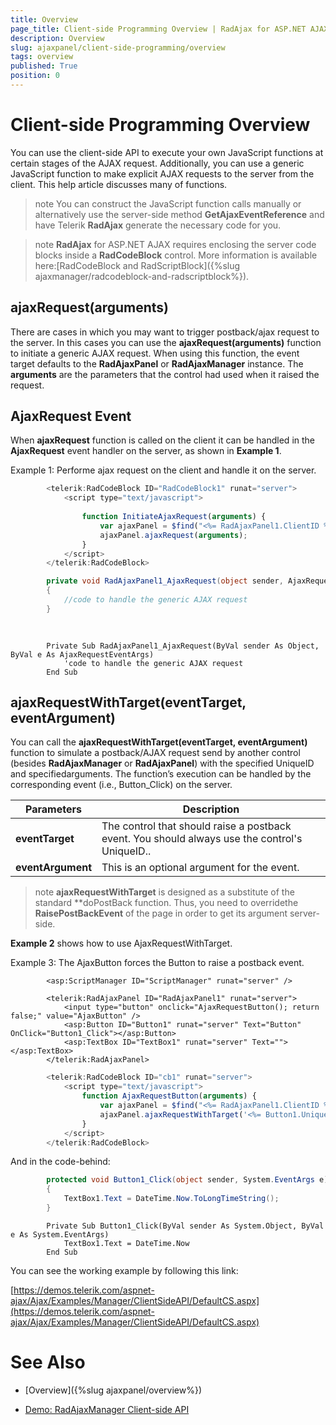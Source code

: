 ```yaml
---
title: Overview
page_title: Client-side Programming Overview | RadAjax for ASP.NET AJAX Documentation
description: Overview
slug: ajaxpanel/client-side-programming/overview
tags: overview
published: True
position: 0
---
```


# Client-side Programming Overview



You can use the client-side API to execute your own JavaScript functions at certain stages of the AJAX request. Additionally, you can use a generic JavaScript function to make explicit AJAX requests to the server from the client. This help article discusses many of functions.

>note You can construct the JavaScript function calls manually or alternatively use the server-side method **GetAjaxEventReference** and have Telerik **RadAjax** generate the necessary code for you.
>


>note  **RadAjax** for ASP.NET AJAX requires enclosing the server code blocks inside a **RadCodeBlock** control. More information is available here:[RadCodeBlock and RadScriptBlock]({%slug ajaxmanager/radcodeblock-and-radscriptblock%}).
>


## ajaxRequest(arguments)

There are cases in which you may want to trigger postback/ajax request to the server. In this cases you can use the **ajaxRequest(arguments)** function to initiate a generic AJAX request. When using this function, the event target defaults to the **RadAjaxPanel** or **RadAjaxManager** instance. The **arguments** are the parameters that the control had used when it raised the request.

## AjaxRequest Event

When **ajaxRequest** function is called on the client it can be handled in the **AjaxRequest** event handler on the server, as shown in **Example 1**.

Example 1: Performe ajax request on the client and handle it on the server.

````JavaScript
	    <telerik:RadCodeBlock ID="RadCodeBlock1" runat="server">
	        <script type="text/javascript">
	
	            function InitiateAjaxRequest(arguments) {
	                var ajaxPanel = $find("<%= RadAjaxPanel1.ClientID %>");
	                ajaxPanel.ajaxRequest(arguments);
	            }
	        </script>
	    </telerik:RadCodeBlock>
````



````C#
	    private void RadAjaxPanel1_AjaxRequest(object sender, AjaxRequestEventArgs e)
	    {
	        //code to handle the generic AJAX request
	    }  
	
	
````
````VB.NET
	    Private Sub RadAjaxPanel1_AjaxRequest(ByVal sender As Object, ByVal e As AjaxRequestEventArgs)
	        'code to handle the generic AJAX request
	    End Sub
````



## ajaxRequestWithTarget(eventTarget, eventArgument)

You can call the **ajaxRequestWithTarget(eventTarget, eventArgument)** function to simulate a postback/AJAX request send by another control (besides **RadAjaxManager** or **RadAjaxPanel**) with the specified UniqueID and specifiedarguments. The function’s execution can be handled by the corresponding event (i.e., Button_Click) on the server.


| Parameters | Description |
| ------ | ------ |
| **eventTarget** |The control that should raise a postback event. You should always use the control's UniqueID..|
| **eventArgument** |This is an optional argument for the event.|

>note  **ajaxRequestWithTarget** is designed as a substitute of the standard **doPostBack function. Thus, you need to overridethe **RaisePostBackEvent** of the page in order to get its argument server-side.
>


**Example 2** shows how to use AjaxRequestWithTarget.

Example 3: The AjaxButton forces the Button to raise a postback event.

````ASPNET
		<asp:ScriptManager ID="ScriptManager" runat="server" />	    
	    
	    <telerik:RadAjaxPanel ID="RadAjaxPanel1" runat="server">
			<input type="button" onclick="AjaxRequestButton(); return false;" value="AjaxButton" />
			<asp:Button ID="Button1" runat="server" Text="Button" OnClick="Button1_Click"></asp:Button>
			<asp:TextBox ID="TextBox1" runat="server" Text=""></asp:TextBox>  
	    </telerik:RadAjaxPanel>
````



````JavaScript
	    <telerik:RadCodeBlock ID="cb1" runat="server">
	        <script type="text/javascript">
	            function AjaxRequestButton(arguments) {
	                var ajaxPanel = $find("<%= RadAjaxPanel1.ClientID %>");
	                ajaxPanel.ajaxRequestWithTarget('<%= Button1.UniqueID %>', '');
	            }
	        </script>
	    </telerik:RadCodeBlock>
````



And in the code-behind:



````C#
	    protected void Button1_Click(object sender, System.EventArgs e)
	    {
	        TextBox1.Text = DateTime.Now.ToLongTimeString();
	    }
````
````VB.NET
	    Private Sub Button1_Click(ByVal sender As System.Object, ByVal e As System.EventArgs)
	        TextBox1.Text = DateTime.Now
	    End Sub
````


You can see the working example by following this link:

[https://demos.telerik.com/aspnet-ajax/Ajax/Examples/Manager/ClientSideAPI/DefaultCS.aspx](https://demos.telerik.com/aspnet-ajax/Ajax/Examples/Manager/ClientSideAPI/DefaultCS.aspx)

# See Also

 * [Overview]({%slug ajaxpanel/overview%})

 * [Demo: RadAjaxManager Client-side API](https://demos.telerik.com/aspnet-ajax/ajax/examples/manager/clientsideapi/defaultcs.aspx)

